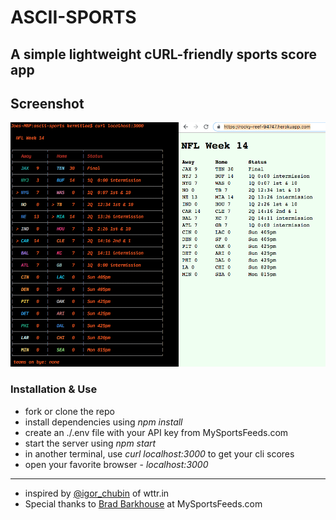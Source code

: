 # ASCII-SPORTS

## A simple lightweight cURL-friendly sports score app

## Screenshot

![screenshot-cli](./images/screenShot-cli.png?raw=true "Screenshot CLIs")

### Installation & Use

- fork or clone the repo
- install dependencies using _npm install_
- create an ./.env file with your API key from MySportsFeeds.com
- start the server using _npm start_
- in another terminal, use _curl localhost:3000_ to get your cli scores
- open your favorite browser - _localhost:3000_

---

- inspired by [@igor_chubin](https://github.com/chubin) of wttr.in
- Special thanks to [Brad Barkhouse](https://github.com/bradbarkhouse) at MySportsFeeds.com
